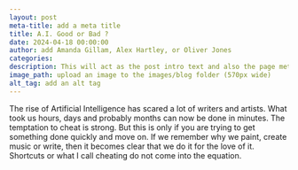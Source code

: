 ```yaml
---
layout: post
meta-title: add a meta title
title: A.I. Good or Bad ?
date: 2024-04-18 00:00:00
author: add Amanda Gillam, Alex Hartley, or Oliver Jones
categories:
description: This will act as the post intro text and also the page meta description
image_path: upload an image to the images/blog folder (570px wide)
alt_tag: add an alt tag
---
```

The rise of Artificial Intelligence has scared a lot of writers and artists. What took us hours, days and probably months can now be done in minutes. The temptation to cheat is strong. But this is only if you are trying to get something done quickly and move on. If we remember why we paint, create music or write, then it becomes clear that we do it for the love of it. Shortcuts or what I call cheating do not come into the equation.
